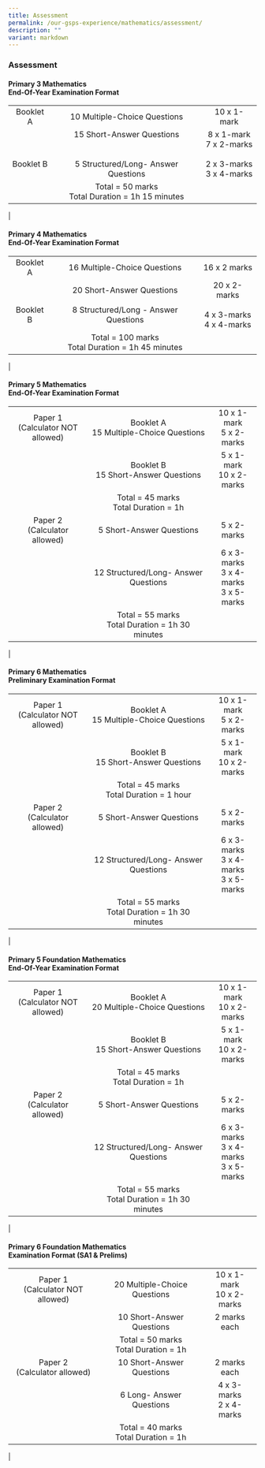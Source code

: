 ```yaml
---
title: Assessment
permalink: /our-gsps-experience/mathematics/assessment/
description: ""
variant: markdown
---
```

### **Assessment**
#### **Primary 3 Mathematics<br>End-Of-Year Examination Format**

|  |  |  |
|:---:|:---:|:---:|
| Booklet A | 10 Multiple-Choice Questions | 10 x 1-mark<br>  |
| <br><br>Booklet B | 15 Short-Answer Questions <br><br><br>5 Structured/Long- Answer Questions | 8 x 1-mark <br>7 x 2-marks <br><br> 2 x 3-marks<br>3 x 4-marks |
|  | Total = 50 marks<br>Total Duration = 1h 15 minutes |  |
|

#### **Primary 4 Mathematics<br>End-Of-Year Examination Format**

|  |  |  |
|:---:|:---:|:---:|
| Booklet A  | 16 Multiple-Choice Questions  | 16 x 2 marks  |
| <br><br>Booklet B | 20 Short-Answer Questions<br><br>8 Structured/Long - Answer Questions | 20 x 2-marks <br><br>4 x 3-marks<br>4 x 4-marks |
|  | Total = 100 marks<br>Total Duration = 1h 45 minutes |  |
| 


#### **Primary 5 Mathematics<br>End-Of-Year Examination Format**

|  |  |  |
|:---:|:---:|:---:|
| Paper 1<br>(Calculator NOT allowed) | Booklet A <br>15 Multiple-Choice Questions | 10 x 1-mark<br>5 x 2-marks  |
|  | Booklet B <br>15 Short-Answer Questions | 5 x 1-mark <br>10 x 2-marks |
|  | Total = 45 marks<br>Total Duration = 1h |  |
| Paper 2<br> (Calculator allowed) | 5 Short-Answer Questions | 5 x 2-marks |
|  | 12 Structured/Long- Answer Questions | 6 x 3-marks <br>3 x 4-marks <br>3 x 5-marks |
|  | Total = 55 marks<br>Total Duration = 1h 30 minutes |  |
|

#### **Primary 6 Mathematics  <br>Preliminary Examination Format**

|  |  |  |
|:---:|:---:|:---:|
| Paper 1<br>(Calculator NOT allowed) | Booklet A <br>15 Multiple-Choice Questions | 10 x 1-mark<br>5 x 2-marks  |
|  | Booklet B <br>15 Short-Answer Questions | 5 x 1-mark<br>10 x 2-marks |
|  | Total = 45 marks<br>Total Duration = 1 hour |  |
| Paper 2 <br>(Calculator allowed) | 5 Short-Answer Questions | 5 x 2-marks |
|  | 12 Structured/Long- Answer Questions | 6 x 3-marks <br>3 x 4-marks <br>3 x 5-marks |
|  | Total = 55 marks<br>Total Duration = 1h 30 minutes |  |
|

#### **Primary 5 Foundation Mathematics<br>End-Of-Year Examination Format**

|  |  |  |
|:---:|:---:|:---:|
| Paper 1<br>(Calculator NOT allowed) | Booklet A <br>20 Multiple-Choice Questions | 10 x 1-mark<br>10 x 2-marks  |
|  | Booklet B <br>15 Short-Answer Questions | 5 x 1-mark <br>10 x 2-marks |
|  | Total = 45 marks<br>Total Duration = 1h |  |
| Paper 2<br> (Calculator allowed) | 5 Short-Answer Questions | 5 x 2-marks |
|  | 12 Structured/Long- Answer Questions | 6 x 3-marks <br>3 x 4-marks <br>3 x 5-marks |
|  | Total = 55 marks<br>Total Duration = 1h 30 minutes |  |
|





#### **Primary 6 Foundation Mathematics <br>Examination Format (SA1 &amp; Prelims)**

|  |  |  |
|:---:|:---:|:---:|
| Paper 1<br>(Calculator NOT allowed) | 20 Multiple-Choice Questions | 10 x 1-mark <br>10 x 2-marks  |
|  | 10 Short-Answer Questions | 2 marks each |
|  | Total = 50 marks<br>Total Duration = 1h |  |
| Paper 2 <br>(Calculator allowed) | 10 Short-Answer Questions | 2 marks each |
|  | 6 Long- Answer Questions | 4 x 3-marks <br>2 x 4-marks  |
|  | Total = 40 marks<br>Total Duration = 1h |  |
|